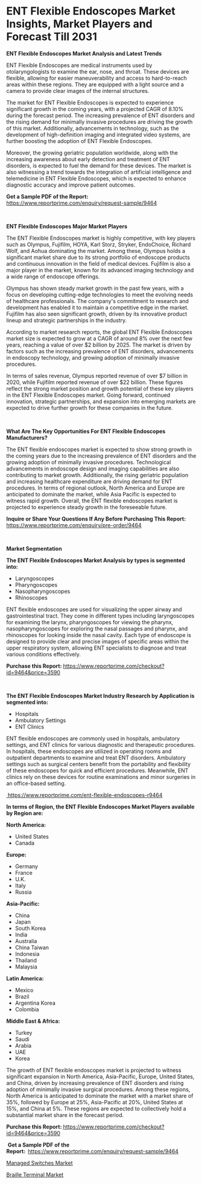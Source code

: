 <p><h1>ENT Flexible Endoscopes Market Insights, Market Players and Forecast Till 2031</h1></p><p><strong>ENT Flexible Endoscopes Market Analysis and Latest Trends</strong></p>
<p><p>ENT Flexible Endoscopes are medical instruments used by otolaryngologists to examine the ear, nose, and throat. These devices are flexible, allowing for easier maneuverability and access to hard-to-reach areas within these regions. They are equipped with a light source and a camera to provide clear images of the internal structures.</p><p>The market for ENT Flexible Endoscopes is expected to experience significant growth in the coming years, with a projected CAGR of 8.10% during the forecast period. The increasing prevalence of ENT disorders and the rising demand for minimally invasive procedures are driving the growth of this market. Additionally, advancements in technology, such as the development of high-definition imaging and integrated video systems, are further boosting the adoption of ENT Flexible Endoscopes.</p><p>Moreover, the growing geriatric population worldwide, along with the increasing awareness about early detection and treatment of ENT disorders, is expected to fuel the demand for these devices. The market is also witnessing a trend towards the integration of artificial intelligence and telemedicine in ENT Flexible Endoscopes, which is expected to enhance diagnostic accuracy and improve patient outcomes.</p></p>
<p><strong>Get a Sample PDF of the Report:&nbsp;</strong> <a href="https://www.reportprime.com/enquiry/request-sample/9464">https://www.reportprime.com/enquiry/request-sample/9464</a></p>
<p>&nbsp;</p>
<p><strong>ENT Flexible Endoscopes Major Market Players</strong></p>
<p><p>The ENT Flexible Endoscopes market is highly competitive, with key players such as Olympus, Fujifilm, HOYA, Karl Storz, Stryker, EndoChoice, Richard Wolf, and Aohua dominating the market. Among these, Olympus holds a significant market share due to its strong portfolio of endoscope products and continuous innovation in the field of medical devices. Fujifilm is also a major player in the market, known for its advanced imaging technology and a wide range of endoscope offerings.</p><p>Olympus has shown steady market growth in the past few years, with a focus on developing cutting-edge technologies to meet the evolving needs of healthcare professionals. The company's commitment to research and development has enabled it to maintain a competitive edge in the market. Fujifilm has also seen significant growth, driven by its innovative product lineup and strategic partnerships in the industry.</p><p>According to market research reports, the global ENT Flexible Endoscopes market size is expected to grow at a CAGR of around 8% over the next few years, reaching a value of over $2 billion by 2025. The market is driven by factors such as the increasing prevalence of ENT disorders, advancements in endoscopy technology, and growing adoption of minimally invasive procedures.</p><p>In terms of sales revenue, Olympus reported revenue of over $7 billion in 2020, while Fujifilm reported revenue of over $22 billion. These figures reflect the strong market position and growth potential of these key players in the ENT Flexible Endoscopes market. Going forward, continued innovation, strategic partnerships, and expansion into emerging markets are expected to drive further growth for these companies in the future.</p></p>
<p>&nbsp;</p>
<p><strong>What Are The Key Opportunities For ENT Flexible Endoscopes Manufacturers?</strong></p>
<p><p>The ENT flexible endoscopes market is expected to show strong growth in the coming years due to the increasing prevalence of ENT disorders and the growing adoption of minimally invasive procedures. Technological advancements in endoscope design and imaging capabilities are also contributing to market growth. Additionally, the rising geriatric population and increasing healthcare expenditure are driving demand for ENT procedures. In terms of regional outlook, North America and Europe are anticipated to dominate the market, while Asia Pacific is expected to witness rapid growth. Overall, the ENT flexible endoscopes market is projected to experience steady growth in the foreseeable future.</p></p>
<p><strong>Inquire or Share Your Questions If Any Before Purchasing This Report:</strong> <a href="https://www.reportprime.com/enquiry/pre-order/9464">https://www.reportprime.com/enquiry/pre-order/9464</a></p>
<p>&nbsp;</p>
<p><strong>Market Segmentation</strong></p>
<p><strong>The ENT Flexible Endoscopes Market Analysis by types is segmented into:</strong></p>
<p><ul><li>Laryngoscopes</li><li>Pharyngoscopes</li><li>Nasopharyngoscopes</li><li>Rhinoscopes</li></ul></p>
<p><p>ENT flexible endoscopes are used for visualizing the upper airway and gastrointestinal tract. They come in different types including laryngoscopes for examining the larynx, pharyngoscopes for viewing the pharynx, nasopharyngoscopes for exploring the nasal passages and pharynx, and rhinoscopes for looking inside the nasal cavity. Each type of endoscope is designed to provide clear and precise images of specific areas within the upper respiratory system, allowing ENT specialists to diagnose and treat various conditions effectively.</p></p>
<p><strong>Purchase this Report:&nbsp;</strong><a href="https://www.reportprime.com/checkout?id=9464&price=3590">https://www.reportprime.com/checkout?id=9464&price=3590</a></p>
<p>&nbsp;</p>
<p><strong>The ENT Flexible Endoscopes Market Industry Research by Application is segmented into:</strong></p>
<p><ul><li>Hospitals</li><li>Ambulatory Settings</li><li>ENT Clinics</li></ul></p>
<p><p>ENT flexible endoscopes are commonly used in hospitals, ambulatory settings, and ENT clinics for various diagnostic and therapeutic procedures. In hospitals, these endoscopes are utilized in operating rooms and outpatient departments to examine and treat ENT disorders. Ambulatory settings such as surgical centers benefit from the portability and flexibility of these endoscopes for quick and efficient procedures. Meanwhile, ENT clinics rely on these devices for routine examinations and minor surgeries in an office-based setting.</p></p>
<p><a href="https://www.reportprime.com/ent-flexible-endoscopes-r9464">&nbsp;https://www.reportprime.com/ent-flexible-endoscopes-r9464</a></p>
<p><strong>In terms of Region, the ENT Flexible Endoscopes Market Players available by Region are:</strong></p>
<p>
    <p> <strong> North America: </strong>
        <ul>
            <li>United States</li>
            <li>Canada</li>
        </ul>
        </p> 
    <p> <strong> Europe: </strong>
        <ul>
            <li>Germany</li>
            <li>France</li>
            <li>U.K.</li>
            <li>Italy</li>
            <li>Russia</li>
        </ul>
        </p> 
    <p> <strong> Asia-Pacific: </strong>
        <ul>
            <li>China</li>
            <li>Japan</li>
            <li>South Korea</li>
            <li>India</li>
            <li>Australia</li>
            <li>China Taiwan</li>
            <li>Indonesia</li>
            <li>Thailand</li>
            <li>Malaysia</li>
        </ul>
        </p> 
    <p> <strong> Latin America: </strong>
        <ul>
            <li>Mexico</li>
            <li>Brazil</li>
            <li>Argentina Korea</li>
            <li>Colombia</li>
        </ul>
        </p> 
    <p> <strong> Middle East & Africa: </strong>
        <ul>
            <li>Turkey</li>
            <li>Saudi</li>
            <li>Arabia</li>
            <li>UAE</li>
            <li>Korea</li>
        </ul>
    </p>
    </p>
<p><p>The growth of ENT flexible endoscopes market is projected to witness significant expansion in North America, Asia-Pacific, Europe, United States, and China, driven by increasing prevalence of ENT disorders and rising adoption of minimally invasive surgical procedures. Among these regions, North America is anticipated to dominate the market with a market share of 35%, followed by Europe at 25%, Asia-Pacific at 20%, United States at 15%, and China at 5%. These regions are expected to collectively hold a substantial market share in the forecast period.</p></p>
<p><strong>Purchase this Report: </strong><a href="https://www.reportprime.com/checkout?id=9464&price=3590">https://www.reportprime.com/checkout?id=9464&price=3590</a></p>
<p>&nbsp;<strong>Get a Sample PDF of the Report:&nbsp;&nbsp;</strong><a href="https://www.reportprime.com/enquiry/request-sample/9464">https://www.reportprime.com/enquiry/request-sample/9464</a></p>
<p><strong></strong></p>
<p><p><a href="https://view.publitas.com/reportprime-1/managed-switches-market-analysis-its-cagr-market-segmentation-and-global-industry-overview/">Managed Switches Market</a></p><p><a href="https://cat-emmental-94b.notion.site/Braille-Terminal-Market-Size-Reveals-the-Best-Marketing-Channels-In-Global-Industry-f3288c0ee599417a9d27c0de860fb1c1">Braille Terminal Market</a></p></p>